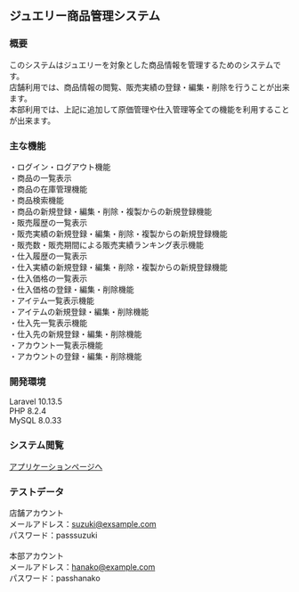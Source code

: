 ## ジュエリー商品管理システム
 
### 概要 
このシステムはジュエリーを対象とした商品情報を管理するためのシステムです。 <br>
店舗利用では、商品情報の閲覧、販売実績の登録・編集・削除を行うことが出来ます。 <br>
本部利用では、上記に追加して原価管理や仕入管理等全ての機能を利用することが出来ます。 <br>

### 主な機能
・ログイン・ログアウト機能 <br>
・商品の一覧表示 <br>
・商品の在庫管理機能 <br>
・商品検索機能 <br>
・商品の新規登録・編集・削除・複製からの新規登録機能 <br>
・販売履歴の一覧表示<br>
・販売実績の新規登録・編集・削除・複製からの新規登録機能 <br>
・販売数・販売期間による販売実績ランキング表示機能 <br>
・仕入履歴の一覧表示<br>
・仕入実績の新規登録・編集・削除・複製からの新規登録機能 <br>
・仕入価格の一覧表示 <br>
・仕入価格の登録・編集・削除機能<br>
・アイテム一覧表示機能 <br>
・アイテムの新規登録・編集・削除機能 <br>
・仕入先一覧表示機能 <br>
・仕入先の新規登録・編集・削除機能 <br>
・アカウント一覧表示機能 <br>
・アカウントの登録・編集・削除機能 <br>

### 開発環境
Laravel 10.13.5<br>
PHP 8.2.4<br>
MySQL 8.0.33<br>

### システム閲覧
[アプリケーションページへ](https://jewelry-product-management-e330d1ecbb63.herokuapp.com/login) <br>

 ### テストデータ
 店舗アカウント<br>
メールアドレス：suzuki@exsample.com<br>
パスワード：passsuzuki<br>
<br>
 本部アカウント<br>
 メールアドレス：hanako@example.com<br>
 パスワード：passhanako<br>
  <br>

 